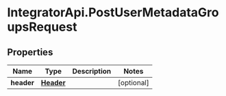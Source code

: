 # IntegratorApi.PostUserMetadataGroupsRequest

## Properties

Name | Type | Description | Notes
------------ | ------------- | ------------- | -------------
**header** | [**Header**](Header.md) |  | [optional] 


